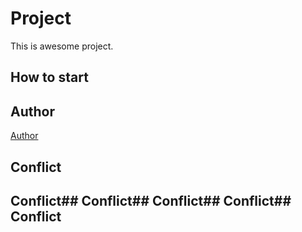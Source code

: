# Project
This is awesome project.
## How to start

## Author
[Author](author.md)


## Conflict

## Conflict## Conflict## Conflict## Conflict## Conflict
